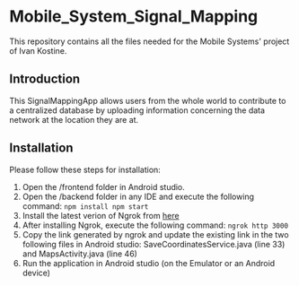 # Mobile_System_Signal_Mapping
This repository contains all the files needed for the Mobile Systems' project of Ivan Kostine. 

## Introduction
This SignalMappingApp allows users from the whole world to contribute to a centralized database by uploading information concerning the data network at the location they are at.


## Installation
Please follow these steps for installation:

1. Open the /frontend folder in Android studio.
2. Open the /backend folder in any IDE and execute the following command:
`
npm install
npm start
`
3. Install the latest verion of Ngrok from [here](https://ngrok.com/)
4. After installing Ngrok, execute the following command:
`ngrok http 3000`
5. Copy the link generated by ngrok and update the existing link in the two following files in Android studio: SaveCoordinatesService.java (line 33) and MapsActivity.java (line 46)
6. Run the application in Android studio (on the Emulator or an Android device)
